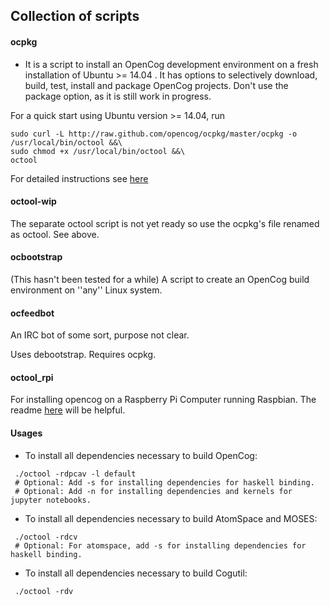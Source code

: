 ## Collection of scripts

#### ocpkg
* It is a script to install an OpenCog development environment on a fresh installation of Ubuntu >= 14.04 . It has options to selectively download, build, test, install and package OpenCog projects. Don't use the package option, as it
is still work in progress.

For a quick start using Ubuntu version >= 14.04, run
```
sudo curl -L http://raw.github.com/opencog/ocpkg/master/ocpkg -o /usr/local/bin/octool &&\
sudo chmod +x /usr/local/bin/octool &&\
octool
```

For detailed instructions see [here](http://wiki.opencog.org/wikihome/index.php/Building_OpenCog#octool_for_ubuntu)

#### octool-wip
The separate octool script is not yet ready so use the ocpkg's file renamed as octool. See above.

#### ocbootstrap
(This hasn't been tested for a while)
A script to create an OpenCog build environment on ''any'' Linux system.

#### ocfeedbot
An IRC bot of some sort, purpose not clear.

Uses debootstrap. Requires ocpkg.

#### octool_rpi
For installing opencog on a Raspberry Pi Computer running Raspbian.
The readme [here](https://github.com/opencog/opencog_rpi/blob/master/README.md) will be helpful.


#### Usages
* To install all dependencies necessary to build OpenCog:
```
 ./octool -rdpcav -l default
 # Optional: Add -s for installing dependencies for haskell binding.
 # Optional: Add -n for installing dependencies and kernels for jupyter notebooks.
```

* To install all dependencies necessary to build AtomSpace and MOSES:
```
 ./octool -rdcv
 # Optional: For atomspace, add -s for installing dependencies for haskell binding.
```

* To install all dependencies necessary to build Cogutil:
```
 ./octool -rdv
```
